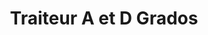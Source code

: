 ---
title: "Traiteur A et D Grados"
url: /ervy-le-chatel/traiteur-a-et-d-grados/
shop: Metzgerei
---